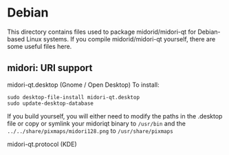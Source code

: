 
Debian
====================
This directory contains files used to package midorid/midori-qt
for Debian-based Linux systems. If you compile midorid/midori-qt yourself, there are some useful files here.

## midori: URI support ##


midori-qt.desktop  (Gnome / Open Desktop)
To install:

	sudo desktop-file-install midori-qt.desktop
	sudo update-desktop-database

If you build yourself, you will either need to modify the paths in
the .desktop file or copy or symlink your midoriqt binary to `/usr/bin`
and the `../../share/pixmaps/midori128.png` to `/usr/share/pixmaps`

midori-qt.protocol (KDE)

